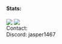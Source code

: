 #### Stats:
<img align="center" src="https://github-readme-stats.vercel.app/api?username=jasper1467&show_icons=true&theme=github_dark&custom_title=Stats"/> 
<img align="center" src="https://github-readme-stats.vercel.app/api/top-langs/?username=jasper1467&show_icons=true&layout=compact&theme=github_dark&hide=max"/> 
<br>
Contact:
<br>
Discord: jasper1467
